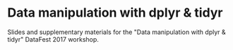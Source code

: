 # Data manipulation with dplyr & tidyr

Slides and supplementary materials for the "Data manipulation with dplyr & tidyr" DataFest 2017 workshop.